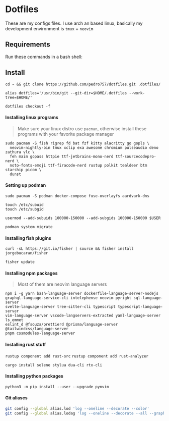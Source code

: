 # Dotfiles
These are my configs files. I use arch an based linux, basically my development environment is `tmux` + `neovim`

## Requirements
Run these commands in a bash shell:

## Install
`cd ~ && git clone https://github.com/pedro757/dotfiles.git .dotfiles/`

`alias dotfiles='/usr/bin/git --git-dir=$HOME/.dotfiles --work-tree=$HOME/'`

`dotfiles checkout -f`

#### Installing linux programs
> Make sure your linux distro use `pacman`, otherwise install these programs with your favorite package manager

```
sudo pacman -S fish rigrep fd bat fzf kitty alacritty go gopls \
  neovim-nightly-bin tmux xclip exa awesome chromium pulseaudio deno zathura vlc \
  feh maim gopass httpie ttf-jetbrains-mono-nerd ttf-sourcecodepro-nerd \
  noto-fonts-emoji ttf-firacode-nerd rustup polkit tealdeer btm starship picom \
  dunst
```

#### Setting up podman
```
sudo pacman -S podman docker-compose fuse-overlayfs aardvark-dns

touch /etc/subuid
touch /etc/subgid

usermod --add-subuids 100000-150000 --add-subgids 100000-150000 $USER

podman system migrate
```

#### Installing fish plugins
`curl -sL https://git.io/fisher | source && fisher install jorgebucaran/fisher`

`fisher update`

#### Installing npm packages
> Most of them are neovim language servers

```
npm i -g yarn bash-language-server dockerfile-language-server-nodejs
graphql-language-service-cli intelephense neovim pyright sql-language-server
svelte-language-server tree-sitter-cli typescript typescript-language-server
vim-language-server vscode-langservers-extracted yaml-language-server ls_emmet
eslint_d @fsouza/prettierd @prisma/language-server @tailwindcss/language-server
pnpm cssmodules-language-server
```

#### Installing rust stuff

`rustup component add rust-src`
`rustup component add rust-analyzer`

`cargo install selene stylua dua-cli rtx-cli`

#### Installing python packages

`python3 -m pip install --user --upgrade pynvim`


#### Git aliases
```bash
git config --global alias.lod 'log --oneline --decorate --color'
git config --global alias.lodag 'log --oneline --decorate --all --graph'
```
